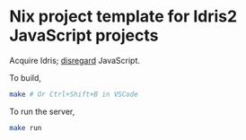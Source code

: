 # Nix project template for Idris2 JavaScript projects

Acquire Idris; [disregard](https://idris2.readthedocs.io/en/latest/backends/javascript.html) JavaScript.

To build,

```sh
make # Or Ctrl+Shift+B in VSCode
```

To run the server,

```sh
make run
```

